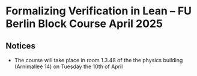 # Formalizing Verification in Lean – FU Berlin Block Course April 2025

## Notices

* The course will take place in room 1.3.48 of the the physics building (Arnimallee 14) on Tuesday the 10th of April
